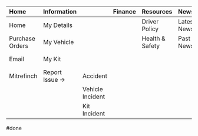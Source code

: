 | Home            | Information     |                  | Finance | Resources       | News              | Contact         | Help        |               |
|:--------------- |:--------------- |:---------------- |:------- |:--------------- |:----------------- |:--------------- |:----------- |:------------- |
| Home            | My Details      |                  |         | Driver Policy   | Latest Newsletter | My Manger       | General     |               |
| Purchase Orders | My Vehicle      |                  |         | Health & Safety | Past Newsletters  | My Employees    | IT Request  |               |
| Email           | My Kit          |                  |         |                 |                   | Contact Numbers | Tooltips -> | Tooltips off  |
| Mitrefinch      | Report Issue -> | Accident         |         |                 |                   |                 |             | Tooltips on   |
|                 |                 | Vehicle Incident |         |                 |                   |                 |             | Tooltips full |
|                 |                 | Kit Incident     |         |                 |                   |                 |             |               |

#done